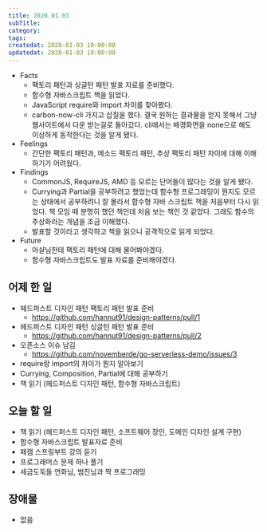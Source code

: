 ```yaml
---
title: 2020.01.03
subTitle: 
category: 
tags: 
createdat: 2020-01-03 10:00:00
updatedat: 2020-01-03 10:00:00
---
```


* Facts
  * 팩토리 패턴과 싱글턴 패턴 발표 자료를 준비했다.
  * 함수형 자바스크립트 책을 읽었다.
  * JavaScript require와 import 차이를 찾아봤다.
  * carbon-now-cli 가지고 삽질을 했다. 결국 원하는 결과물을 얻지 못해서 그냥 웹사이트에서 다운 받는걸로 돌아갔다. cli에서는 배경화면을 none으로 해도 이상하게 동작한다는 것을 알게 됐다.
* Feelings
  * 간단한 팩토리 패턴과, 메소드 팩토리 패턴, 추상 팩토리 패턴 차이에 대해 이해하기가 어려웠다.
* Findings
  * CommonJS, RequireJS, AMD 등 모르는 단어들이 많다는 것을 알게 됐다.
  * Currying과 Partial을 공부하려고 했었는데 함수형 프로그래밍이 뭔지도 모르는 상태에서 공부하려니 잘 몰라서 함수형 자바 스크립트 책을 처음부터 다시 읽었다. 책 모임 때 분명히 했던 책인데 처음 보는 책인 것 같았다. 그래도 함수의 추상화라는 개념을 조금 이해했다.
  * 발표할 것이라고 생각하고 책을 읽으니 공격적으로 읽게 되었다.
* Future
  * 아샬님한테 팩토리 패턴에 대해 물어봐야겠다.
  * 함수형 자바스크립트도 발표 자료를 준비해야겠다.

## 어제 한 일

* 헤드퍼스트 디자인 패턴 팩토리 패턴 발표 준비
  * <https://github.com/hannut91/design-patterns/pull/1>
* 헤드퍼스트 디자인 패턴 싱글턴 패턴 발표 준비
  * <https://github.com/hannut91/design-patterns/pull/2>
* 오픈소스 이슈 남김
  * <https://github.com/novemberde/go-serverless-demo/issues/3>
* require랑 import의 차이가 뭔지 알아보기
* Currying, Composition, Partial에 대해 공부하기
* 책 읽기 (헤드퍼스트 디자인 패턴, 함수형 자바스크립트)

## 오늘 할 일

* 책 읽기 (헤드퍼스트 디자인 패턴, 소프트웨어 장인, 도메인 디자인 설계 구현)
* 함수형 자바스크립트 발표자료 준비
* 패캠 스프링부트 강의 듣기
* 프로그래머스 문제 하나 풀기
* 세금도둑들 연화님, 범진님과 짝 프로그래밍

## 장애물

* 없음
